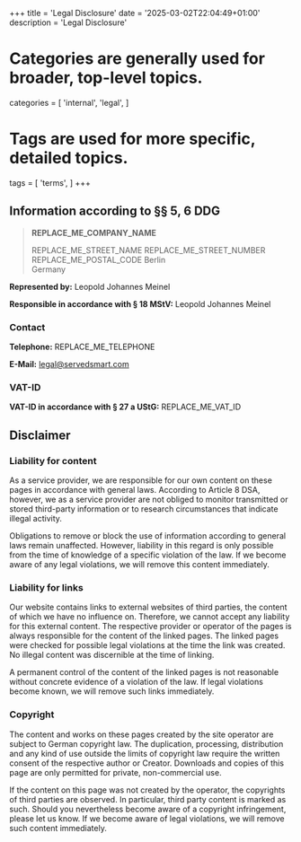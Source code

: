 +++
title = 'Legal Disclosure'
date = '2025-03-02T22:04:49+01:00'
description = 'Legal Disclosure'
# Categories are generally used for broader, top-level topics.
categories = [
 'internal',
 'legal',
]
# Tags are used for more specific, detailed topics.
tags = [
 'terms',
]
+++

## Information according to §§ 5, 6 DDG

> **REPLACE_ME_COMPANY_NAME**
> 
> REPLACE_ME_STREET_NAME REPLACE_ME_STREET_NUMBER  
> REPLACE_ME_POSTAL_CODE Berlin  
> Germany

**Represented by:** Leopold Johannes Meinel

**Responsible in accordance with § 18 MStV:** Leopold Johannes Meinel

### Contact

**Telephone:** REPLACE_ME_TELEPHONE

**E-Mail:** legal@servedsmart.com

### VAT-ID

**VAT-ID in accordance with § 27 a UStG:** REPLACE_ME_VAT_ID

## Disclaimer

### Liability for content

As a service provider, we are responsible for our own content on these pages in accordance with general laws. According to Article 8 DSA, however, we as a service provider are not obliged to monitor transmitted or stored third-party information or to research circumstances that indicate illegal activity.

Obligations to remove or block the use of information according to general laws remain unaffected. However, liability in this regard is only possible from the time of knowledge of a specific violation of the law. If we become aware of any legal violations, we will remove this content immediately.

### Liability for links

Our website contains links to external websites of third parties, the content of which we have no influence on. Therefore, we cannot accept any liability for this external content. The respective provider or operator of the pages is always responsible for the content of the linked pages. The linked pages were checked for possible legal violations at the time the link was created. No illegal content was discernible at the time of linking.

A permanent control of the content of the linked pages is not reasonable without concrete evidence of a violation of the law. If legal violations become known, we will remove such links immediately.

### Copyright

The content and works on these pages created by the site operator are subject to German copyright law. The duplication, processing, distribution and any kind of use outside the limits of copyright law require the written consent of the respective author or Creator. Downloads and copies of this page are only permitted for private, non-commercial use.

If the content on this page was not created by the operator, the copyrights of third parties are observed. In particular, third party content is marked as such. Should you nevertheless become aware of a copyright infringement, please let us know. If we become aware of legal violations, we will remove such content immediately.
